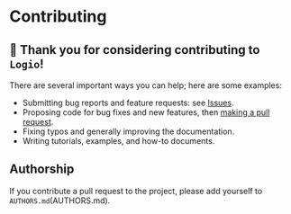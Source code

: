 # Contributing

## 🙌 Thank you for considering contributing to `Logio`!

There are several important ways you can help; here are some examples:

- Submitting bug reports and feature requests: see [Issues](https://gitlab.com/aifenaike/Logio/-/issues).
- Proposing code for bug fixes and new features, then [making a pull request](https://docs.gitlab.com/ee/development/contributing/merge_request_workflow.html).
- Fixing typos and generally improving the documentation.
- Writing tutorials, examples, and how-to documents.


## Authorship

If you contribute a pull request to the project, please add yourself to `AUTHORS.md`(AUTHORS.md).
